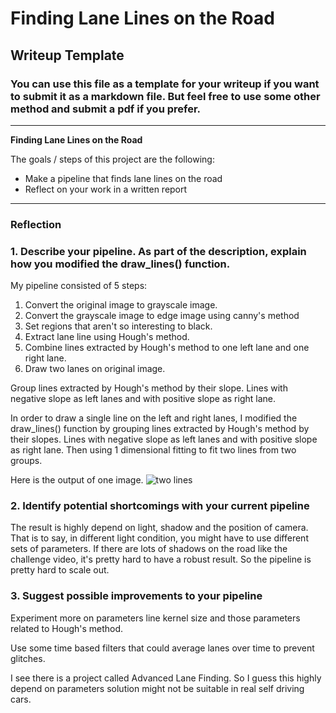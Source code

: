 # **Finding Lane Lines on the Road**

## Writeup Template

### You can use this file as a template for your writeup if you want to submit it as a markdown file. But feel free to use some other method and submit a pdf if you prefer.

---

**Finding Lane Lines on the Road**

The goals / steps of this project are the following:
* Make a pipeline that finds lane lines on the road
* Reflect on your work in a written report


[//]: # (Image References)

[image1]: /home/shenghan/CarND-LaneLines-P1/test_images_output/solidWhiteCurve.png "Two Line"

---

### Reflection

### 1. Describe your pipeline. As part of the description, explain how you modified the draw_lines() function.

My pipeline consisted of 5 steps:

1. Convert the original image to grayscale image.
2. Convert the grayscale image to edge image using canny's method
3. Set regions that aren't so interesting to black.
4. Extract lane line using Hough's method.
5. Combine lines extracted by Hough's method to one left lane and one right lane.
6. Draw two lanes on original image.


 Group lines extracted by Hough's method by their slope. Lines with negative slope as left lanes and with positive slope as right lane.

In order to draw a single line on the left and right lanes, I modified the draw_lines() function by grouping lines extracted by Hough's method by their slopes. Lines with negative slope as left lanes and with positive slope as right lane. Then using 1 dimensional fitting to fit two lines from two groups.

Here is the output of one image.
![two lines][image1]


### 2. Identify potential shortcomings with your current pipeline


The result is highly depend on light, shadow and the position of camera. That is to say, in different light condition, you might have to use different sets of parameters. If there are lots of shadows on the road like the challenge video, it's pretty hard to have a robust result. So the pipeline is pretty hard to scale out.




### 3. Suggest possible improvements to your pipeline

Experiment more on parameters line kernel size and those parameters related to Hough's method.

Use some time based filters that could average lanes over time to prevent glitches. 

I see there is a project called Advanced Lane Finding. So I guess this highly depend on parameters solution might not be suitable in real self driving cars.
